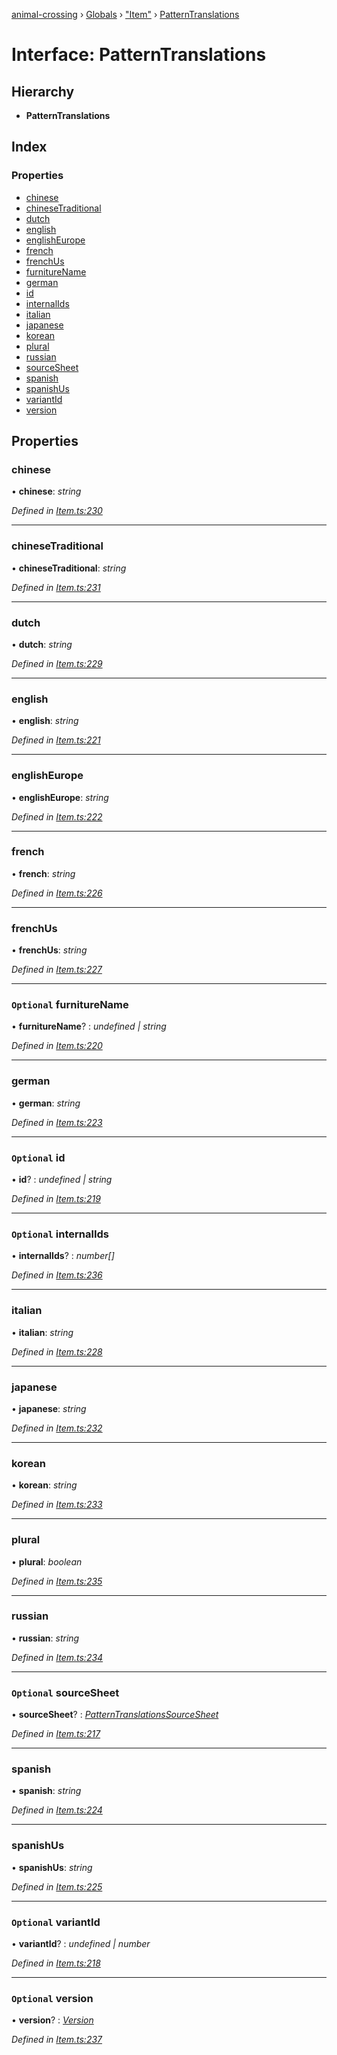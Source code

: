 [animal-crossing](../README.md) › [Globals](../globals.md) › ["Item"](../modules/_item_.md) › [PatternTranslations](_item_.patterntranslations.md)

# Interface: PatternTranslations

## Hierarchy

* **PatternTranslations**

## Index

### Properties

* [chinese](_item_.patterntranslations.md#chinese)
* [chineseTraditional](_item_.patterntranslations.md#chinesetraditional)
* [dutch](_item_.patterntranslations.md#dutch)
* [english](_item_.patterntranslations.md#english)
* [englishEurope](_item_.patterntranslations.md#englisheurope)
* [french](_item_.patterntranslations.md#french)
* [frenchUs](_item_.patterntranslations.md#frenchus)
* [furnitureName](_item_.patterntranslations.md#optional-furniturename)
* [german](_item_.patterntranslations.md#german)
* [id](_item_.patterntranslations.md#optional-id)
* [internalIds](_item_.patterntranslations.md#optional-internalids)
* [italian](_item_.patterntranslations.md#italian)
* [japanese](_item_.patterntranslations.md#japanese)
* [korean](_item_.patterntranslations.md#korean)
* [plural](_item_.patterntranslations.md#plural)
* [russian](_item_.patterntranslations.md#russian)
* [sourceSheet](_item_.patterntranslations.md#optional-sourcesheet)
* [spanish](_item_.patterntranslations.md#spanish)
* [spanishUs](_item_.patterntranslations.md#spanishus)
* [variantId](_item_.patterntranslations.md#optional-variantid)
* [version](_item_.patterntranslations.md#optional-version)

## Properties

###  chinese

• **chinese**: *string*

*Defined in [Item.ts:230](https://github.com/Norviah/animal-crossing/blob/e9cea70/module/types/Item.ts#L230)*

___

###  chineseTraditional

• **chineseTraditional**: *string*

*Defined in [Item.ts:231](https://github.com/Norviah/animal-crossing/blob/e9cea70/module/types/Item.ts#L231)*

___

###  dutch

• **dutch**: *string*

*Defined in [Item.ts:229](https://github.com/Norviah/animal-crossing/blob/e9cea70/module/types/Item.ts#L229)*

___

###  english

• **english**: *string*

*Defined in [Item.ts:221](https://github.com/Norviah/animal-crossing/blob/e9cea70/module/types/Item.ts#L221)*

___

###  englishEurope

• **englishEurope**: *string*

*Defined in [Item.ts:222](https://github.com/Norviah/animal-crossing/blob/e9cea70/module/types/Item.ts#L222)*

___

###  french

• **french**: *string*

*Defined in [Item.ts:226](https://github.com/Norviah/animal-crossing/blob/e9cea70/module/types/Item.ts#L226)*

___

###  frenchUs

• **frenchUs**: *string*

*Defined in [Item.ts:227](https://github.com/Norviah/animal-crossing/blob/e9cea70/module/types/Item.ts#L227)*

___

### `Optional` furnitureName

• **furnitureName**? : *undefined | string*

*Defined in [Item.ts:220](https://github.com/Norviah/animal-crossing/blob/e9cea70/module/types/Item.ts#L220)*

___

###  german

• **german**: *string*

*Defined in [Item.ts:223](https://github.com/Norviah/animal-crossing/blob/e9cea70/module/types/Item.ts#L223)*

___

### `Optional` id

• **id**? : *undefined | string*

*Defined in [Item.ts:219](https://github.com/Norviah/animal-crossing/blob/e9cea70/module/types/Item.ts#L219)*

___

### `Optional` internalIds

• **internalIds**? : *number[]*

*Defined in [Item.ts:236](https://github.com/Norviah/animal-crossing/blob/e9cea70/module/types/Item.ts#L236)*

___

###  italian

• **italian**: *string*

*Defined in [Item.ts:228](https://github.com/Norviah/animal-crossing/blob/e9cea70/module/types/Item.ts#L228)*

___

###  japanese

• **japanese**: *string*

*Defined in [Item.ts:232](https://github.com/Norviah/animal-crossing/blob/e9cea70/module/types/Item.ts#L232)*

___

###  korean

• **korean**: *string*

*Defined in [Item.ts:233](https://github.com/Norviah/animal-crossing/blob/e9cea70/module/types/Item.ts#L233)*

___

###  plural

• **plural**: *boolean*

*Defined in [Item.ts:235](https://github.com/Norviah/animal-crossing/blob/e9cea70/module/types/Item.ts#L235)*

___

###  russian

• **russian**: *string*

*Defined in [Item.ts:234](https://github.com/Norviah/animal-crossing/blob/e9cea70/module/types/Item.ts#L234)*

___

### `Optional` sourceSheet

• **sourceSheet**? : *[PatternTranslationsSourceSheet](../enums/_item_.patterntranslationssourcesheet.md)*

*Defined in [Item.ts:217](https://github.com/Norviah/animal-crossing/blob/e9cea70/module/types/Item.ts#L217)*

___

###  spanish

• **spanish**: *string*

*Defined in [Item.ts:224](https://github.com/Norviah/animal-crossing/blob/e9cea70/module/types/Item.ts#L224)*

___

###  spanishUs

• **spanishUs**: *string*

*Defined in [Item.ts:225](https://github.com/Norviah/animal-crossing/blob/e9cea70/module/types/Item.ts#L225)*

___

### `Optional` variantId

• **variantId**? : *undefined | number*

*Defined in [Item.ts:218](https://github.com/Norviah/animal-crossing/blob/e9cea70/module/types/Item.ts#L218)*

___

### `Optional` version

• **version**? : *[Version](../enums/_item_.version.md)*

*Defined in [Item.ts:237](https://github.com/Norviah/animal-crossing/blob/e9cea70/module/types/Item.ts#L237)*
